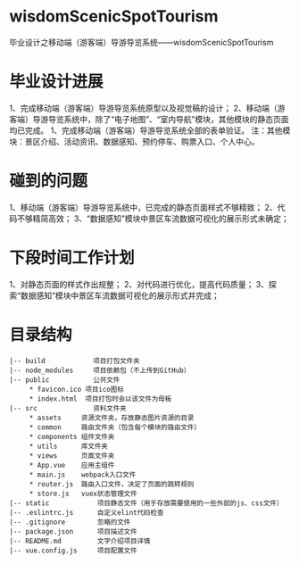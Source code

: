 # wisdomScenicSpotTourism
毕业设计之移动端（游客端）导游导览系统——wisdomScenicSpotTourism

# 毕业设计进展
1、完成移动端（游客端）导游导览系统原型以及视觉稿的设计；
2、移动端（游客端）导游导览系统中，除了“电子地图”、“室内导航”模块，其他模块的静态页面均已完成。
1、完成移动端（游客端）导游导览系统全部的表单验证。
注：其他模块：景区介绍、活动资讯、数据感知、预约停车、购票入口、个人中心。
# 碰到的问题
1、移动端（游客端）导游导览系统中，已完成的静态页面样式不够精致；
2、代码不够精简高效；
3、“数据感知”模块中景区车流数据可视化的展示形式未确定；
# 下段时间工作计划
1、对静态页面的样式作出规整；
2、对代码进行优化，提高代码质量；
3、探索“数据感知”模块中景区车流数据可视化的展示形式并完成；
# 目录结构
```
|-- build            项目打包文件夹
|-- node_modules     项目依赖包（不上传到GitHub）
|-- public           公共文件
     * favicon.ico 项目ico图标
     * index.html  项目打包时会以该文件为母板
|-- src              资料文件夹
     * assets     资源文件夹，存放静态图片资源的目录
     * common     路由文件夹（包含每个模块的路由文件）
     * components 组件文件夹
     * utils      库文件夹
     * views      页面文件夹
     * App.vue    应用主组件
     * main.js    webpack入口文件
     * router.js  路由入口文件，决定了页面的跳转规则
     * store.js   vuex状态管理文件
|-- static            项目静态文件（用于存放需要使用的一些外部的js、css文件）
|-- .eslintrc.js      自定义elint代码检查
|-- .gitignore        忽略的文件
|-- package.json      项目描述文件
|-- README.md         文字介绍项目详情
|-- vue.config.js     项目配置文件

